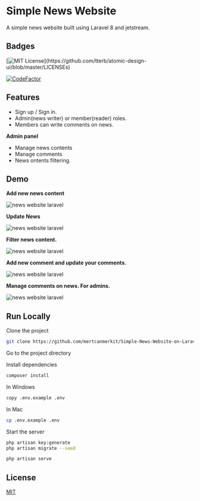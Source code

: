 
# Simple News Website

A simple news website built using Laravel 8 and jetstream.

## Badges

[![MIT License](https://img.shields.io/apm/l/atomic-design-ui.svg?)](https://github.com/tterb/atomic-design-ui/blob/master/LICENSEs)

[![CodeFactor](https://www.codefactor.io/repository/github/mertcanmerkit/simple-news-website-on-laravel-8/badge)](https://www.codefactor.io/repository/github/mertcanmerkit/simple-news-website-on-laravel-8)


## Features

- Sign up / Sign in.
- Admin(news writer) or member(reader) roles.
- Members can write comments on news.

**Admin panel**

- Manage news contents
- Manage comments 
- News ontents filtering.


## Demo


**Add new news content**

![news website laravel](https://media.giphy.com/media/grL4eMeKbukz95hl3P/giphy.gif)

**Update News**

![news website laravel](https://media.giphy.com/media/2w2RdPU5Vxc1WpWjwr/giphy.gif)

**Filter news content.**

![news website laravel](https://media.giphy.com/media/fSuSYpCCIGjn3Rz4uX/giphy.gif)

**Add new comment and update your comments.**

![news website laravel](https://media.giphy.com/media/Buvago61U3xI6VEEi1/giphy.gif)


**Manage comments on news. For admins.**

![news website laravel](https://media.giphy.com/media/GJWNvjYNwERzv7OPgb/giphy.gif)



## Run Locally

Clone the project

```bash
git clone https://github.com/mertcanmerkit/Simple-News-Website-on-Laravel-8
```

Go to the project directory

Install dependencies

```bash
composer install
```

In Windows

```bash
copy .env.example .env
```

In Mac

```bash
cp .env.example .env
```



Start the server

```bash
php artisan key:generate
php artisan migrate --seed

php artisan serve
```


## License

[MIT](https://choosealicense.com/licenses/mit/)


